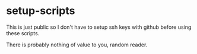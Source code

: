 # setup-scripts
This is just public so I don't have to setup ssh keys with github before using these scripts.

There is probably nothing of value to you, random reader.
